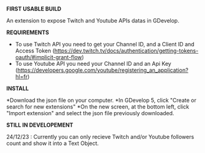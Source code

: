 **FIRST USABLE BUILD**

An extension to expose Twitch and Youtube APIs datas in GDevelop.


**REQUIREMENTS**
* To use Twitch API you need to get your Channel ID, and a Client ID and Access Token (https://dev.twitch.tv/docs/authentication/getting-tokens-oauth/#implicit-grant-flow)
* To use Youtube API you need your Channel ID and an Api Key (https://developers.google.com/youtube/registering_an_application?hl=fr)

**INSTALL**

*Download the json file on your computer.
*In GDevelop 5, click "Create or search for new extensions"
*On the new screen, at the bottom left, click "Import extension" and select the json file previously downloaded.


**STILL IN DEVELOPEMENT**

24/12/23 :
Currently you can only recieve Twitch and/or Youtube followers count and show it into a Text Object.
